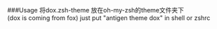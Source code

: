 ###Usage
将dox.zsh-theme 放在oh-my-zsh的theme文件夹下
<br/>
(dox is coming from fox)
<be/>
just put "antigen theme dox" in shell or zshrc



